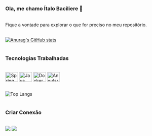 ### Ola, me chamo Ítalo Baciliere 👋
<br>
Fique a vontade para explorar o que for preciso no meu repositório.
<br><br>

[![Anurag's GitHub stats](https://github-readme-stats.vercel.app/api?username=italobaciliere-edu&hide=prs&show=reviews,discussions_started,discussions_answered&show_icons=true&theme=merko)](https://github.com/anuraghazra/github-readme-stats)
<br><br>

### Tecnologias Trabalhadas
<div style="display: inline_block"><br>
  <img align="center" alt="Spring Boot" height="30" width="40" src="https://cdn.jsdelivr.net/gh/devicons/devicon/icons/spring/spring-original-wordmark.svg">
  <img align="center" alt="Java" height="30" width="40" src="https://cdn.jsdelivr.net/gh/devicons/devicon/icons/java/java-original-wordmark.svg">  
  <img align="center" alt="Docker" height="30" width="40" src="https://cdn.jsdelivr.net/gh/devicons/devicon/icons/docker/docker-original-wordmark.svg">
  <img align="center" alt="Angular" height="30" width="40" src="https://cdn.jsdelivr.net/gh/devicons/devicon/icons/angularjs/angularjs-original.svg">  
</div>
<br>

![Top Langs](https://github-readme-stats.vercel.app/api/top-langs/?username=italobaciliere-edu&hide_progress=true&theme=merko)
<br><br>
<!-- 
Spring Batch 
Spring Security
Spring Cloud
CI/CD
  <img align="center" alt=" Js" height="30" width="40" src="https://raw.githubusercontent.com/devicons/devicon/master/icons/javascript/javascript-plain.svg">
  <img align="center" alt=" Ts" height="30" width="40" src="https://raw.githubusercontent.com/devicons/devicon/master/icons/typescript/typescript-plain.svg">
  <img align="center" alt=" React" height="30" width="40" src="https://raw.githubusercontent.com/devicons/devicon/master/icons/react/react-original.svg">
  <img align="center" alt=" HTML" height="30" width="40" src="https://raw.githubusercontent.com/devicons/devicon/master/icons/html5/html5-original.svg">
  <img align="center" alt=" CSS" height="30" width="40" src="https://raw.githubusercontent.com/devicons/devicon/master/icons/css3/css3-original.svg">
  <img align="center" alt=" Python" height="30" width="40" src="https://raw.githubusercontent.com/devicons/devicon/master/icons/python/python-original.svg"> 
-->
  
### Criar Conexão
 <br>
<div>  
  <a href = "mailto:italoluciano57@gmail.com"><img src="https://img.shields.io/badge/-Gmail-%23333?style=for-the-badge&logo=gmail&logoColor=white" target="_blank"></a>
  <a href="https://www.linkedin.com/in/italobaciliere/" target="_blank"><img src="https://img.shields.io/badge/-LinkedIn-%230077B5?style=for-the-badge&logo=linkedin&logoColor=white" target="_blank"></a> 
</div>
<br>

<!--

Here are some ideas to get you started:

- 🔭 I’m currently working on ...
- 🌱 I’m currently learning ...
- 👯 I’m looking to collaborate on ...
- 🤔 I’m looking for help with ...
- 💬 Ask me about ...
- 📫 How to reach me: ...
- 😄 Pronouns: ...
- ⚡ Fun fact: ...
-->

